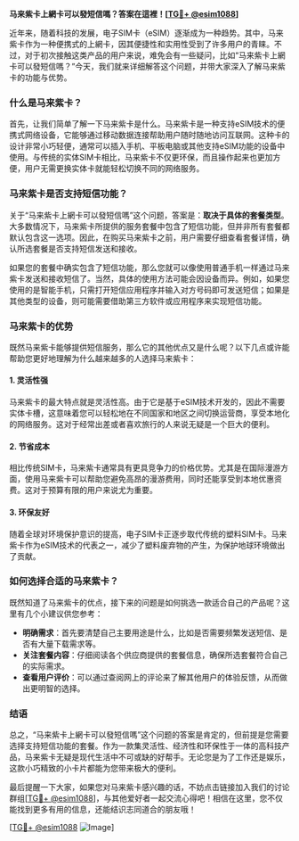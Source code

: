 **马来紫卡上網卡可以發短信嗎？答案在這裡！[[TG💪+ @esim1088](https://t.me/s/esim1088)]**

近年来，随着科技的发展，电子SIM卡（eSIM）逐渐成为一种趋势。其中，马来紫卡作为一种便携式的上網卡，因其便捷性和实用性受到了许多用户的青睐。不过，对于初次接触这类产品的用户来说，难免会有一些疑问，比如“马来紫卡上網卡可以發短信嗎？”今天，我们就来详细解答这个问题，并带大家深入了解马来紫卡的功能与优势。

### 什么是马来紫卡？

首先，让我们简单了解一下马来紫卡是什么。马来紫卡是一种支持eSIM技术的便携式网络设备，它能够通过移动数据连接帮助用户随时随地访问互联网。这种卡的设计非常小巧轻便，通常可以插入手机、平板电脑或其他支持eSIM功能的设备中使用。与传统的实体SIM卡相比，马来紫卡不仅更环保，而且操作起来也更加方便，用户无需更换实体卡就能轻松切换不同的网络服务。

### 马来紫卡是否支持短信功能？

关于“马来紫卡上網卡可以發短信嗎”这个问题，答案是：**取决于具体的套餐类型**。大多数情况下，马来紫卡所提供的服务套餐中包含了短信功能，但并非所有套餐都默认包含这一选项。因此，在购买马来紫卡之前，用户需要仔细查看套餐详情，确认所选套餐是否支持短信发送和接收。

如果您的套餐中确实包含了短信功能，那么您就可以像使用普通手机一样通过马来紫卡发送和接收短信了。当然，具体的使用方法可能会因设备而异。例如，如果您使用的是智能手机，只需打开短信应用程序并输入对方号码即可发送短信；如果是其他类型的设备，则可能需要借助第三方软件或应用程序来实现短信功能。

### 马来紫卡的优势

既然马来紫卡能够提供短信服务，那么它的其他优点又是什么呢？以下几点或许能帮助您更好地理解为什么越来越多的人选择马来紫卡：

#### 1. 灵活性强
马来紫卡的最大特点就是灵活性高。由于它是基于eSIM技术开发的，因此不需要实体卡槽，这意味着您可以轻松地在不同国家和地区之间切换运营商，享受本地化的网络服务。这对于经常出差或者喜欢旅行的人来说无疑是一个巨大的便利。

#### 2. 节省成本
相比传统SIM卡，马来紫卡通常具有更具竞争力的价格优势。尤其是在国际漫游方面，使用马来紫卡可以帮助您避免高昂的漫游费用，同时还能享受到本地优惠资费。这对于预算有限的用户来说尤为重要。

#### 3. 环保友好
随着全球对环境保护意识的提高，电子SIM卡正逐步取代传统的塑料SIM卡。马来紫卡作为eSIM技术的代表之一，减少了塑料废弃物的产生，为保护地球环境做出了贡献。

### 如何选择合适的马来紫卡？

既然知道了马来紫卡的优点，接下来的问题是如何挑选一款适合自己的产品呢？这里有几个小建议供您参考：

- **明确需求**：首先要清楚自己主要用途是什么，比如是否需要频繁发送短信、是否有大量下载需求等。
- **关注套餐内容**：仔细阅读各个供应商提供的套餐信息，确保所选套餐符合自己的实际需求。
- **查看用户评价**：可以通过查阅网上的评论来了解其他用户的体验反馈，从而做出更明智的选择。

### 结语

总之，“马来紫卡上網卡可以發短信嗎”这个问题的答案是肯定的，但前提是您需要选择支持短信功能的套餐。作为一款集灵活性、经济性和环保性于一体的高科技产品，马来紫卡无疑是现代生活中不可或缺的好帮手。无论您是为了工作还是娱乐，这款小巧精致的小卡片都能为您带来极大的便利。

最后提醒一下大家，如果您对马来紫卡感兴趣的话，不妨点击链接加入我们的讨论群组[[TG💪+ @esim1088](https://t.me/s/esim1088)]，与其他爱好者一起交流心得吧！相信在这里，您不仅能找到更多有用的信息，还能结识志同道合的朋友哦！

[[TG💪+ @esim1088](https://t.me/s/esim1088) ![Image](https://i.postimg.cc/4NQfJmqS/Snipaste-2025-05-13-00-14-12.png)]